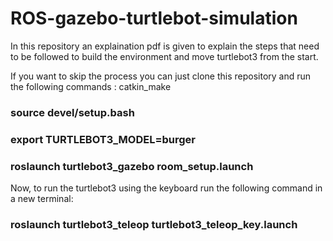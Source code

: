 # ROS-gazebo-turtlebot-simulation

In this repository an explaination pdf is given to explain the steps that need to be followed to build the environment and move turtlebot3 from the start. 

If you want to skip the process you can just clone this repository and run the following commands :
catkin_make

### source devel/setup.bash

### export TURTLEBOT3_MODEL=burger

### roslaunch turtlebot3_gazebo room_setup.launch

Now, to run the turtlebot3 using the keyboard run the following command 
in a new terminal:

### roslaunch turtlebot3_teleop turtlebot3_teleop_key.launch
